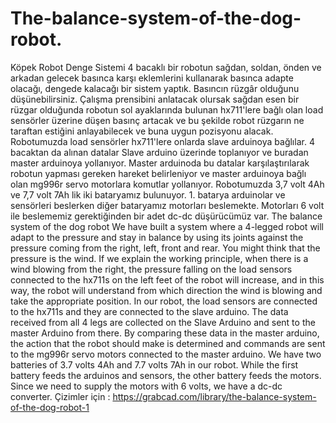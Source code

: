 # The-balance-system-of-the-dog-robot.
Köpek Robot Denge Sistemi
4 bacaklı bir robotun sağdan, soldan, önden ve arkadan gelecek basınca karşı eklemlerini kullanarak basınca adapte olacağı, dengede kalacağı bir sistem yaptık. Basıncın rüzgâr olduğunu düşünebilirsiniz. Çalışma prensibini anlatacak olursak sağdan esen bir rüzgar olduğunda robotun sol ayaklarında bulunan hx711'lere bağlı olan load sensörler üzerine düşen basınç artacak ve bu şekilde robot rüzgarın ne taraftan estiğini anlayabilecek ve buna uygun pozisyonu alacak. Robotumuzda load sensörler hx711'lere onlarda slave arduinoya bağlılar. 4 bacaktan da alınan datalar Slave arduino üzerinde toplanıyor ve buradan master arduinoya yollanıyor. Master arduinoda bu datalar karşılaştırılarak robotun yapması gereken hareket belirleniyor ve master arduinoya bağlı olan mg996r servo motorlara komutlar yollanıyor. Robotumuzda 3,7 volt 4Ah ve 7,7 volt 7Ah lik iki bataryamız bulunuyor. 1. batarya arduinolar ve sensörleri beslerken diğer bataryamız motorları beslemekte. Motorları 6 volt ile beslememiz gerektiğinden bir adet dc-dc düşürücümüz var.
The balance system of the dog robot
We have built a system where a 4-legged robot will adapt to the pressure and stay in balance by using its joints against the pressure coming from the right, left, front and rear. You might think that the pressure is the wind. If we explain the working principle, when there is a wind blowing from the right, the pressure falling on the load sensors connected to the hx711s on the left feet of the robot will increase, and in this way, the robot will understand from which direction the wind is blowing and take the appropriate position. In our robot, the load sensors are connected to the hx711s and they are connected to the slave arduino. The data received from all 4 legs are collected on the Slave Arduino and sent to the master Arduino from there. By comparing these data in the master arduino, the action that the robot should make is determined and commands are sent to the mg996r servo motors connected to the master arduino. We have two batteries of 3.7 volts 4Ah and 7.7 volts 7Ah in our robot. While the first battery feeds the arduinos and sensors, the other battery feeds the motors. Since we need to supply the motors with 6 volts, we have a dc-dc converter.
Çizimler için : https://grabcad.com/library/the-balance-system-of-the-dog-robot-1
